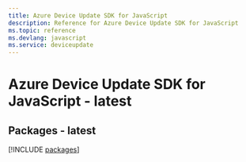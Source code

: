 ```yaml
---
title: Azure Device Update SDK for JavaScript
description: Reference for Azure Device Update SDK for JavaScript
ms.topic: reference
ms.devlang: javascript
ms.service: deviceupdate
---
```

# Azure Device Update SDK for JavaScript - latest
## Packages - latest
[!INCLUDE [packages](device-update-index.md)]

